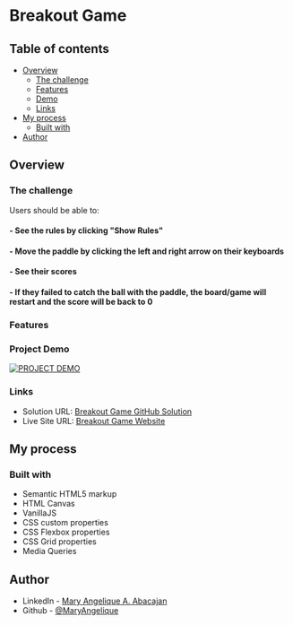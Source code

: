 # Breakout Game

## Table of contents

- [Overview](#overview)
  - [The challenge](#the-challenge)
  - [Features](#features)
  - [Demo](#project-demo)
  - [Links](#links)
- [My process](#my-process)
  - [Built with](#built-with)
- [Author](#author)

## Overview

### The challenge

Users should be able to:

#### - See the rules by clicking "Show Rules"

#### - Move the paddle by clicking the left and right arrow on their keyboards

#### - See their scores

#### - If they failed to catch the ball with the paddle, the board/game will restart and the score will be back to 0

### Features

### Project Demo

[![PROJECT DEMO](https://dotcom.nlcdn.com/wp-content/uploads/2020/03/Product_Demo_Featured-1140x768@2x-80-min.jpg)](loom)

### Links

- Solution URL: [Breakout Game GitHub Solution](https://github.com/MaryAngelique/breakout-game)
- Live Site URL: [Breakout Game Website](https://breakout-game-zero.vercel.app/)

## My process

### Built with

- Semantic HTML5 markup
- HTML Canvas
- VanillaJS
- CSS custom properties
- CSS Flexbox properties
- CSS Grid properties
- Media Queries

## Author

- LinkedIn - [Mary Angelique A. Abacajan](https://www.linkedin.com/in/mary-angelique-abacajan/)
- Github - [@MaryAngelique](https://www.github.com/MaryAngelique)
